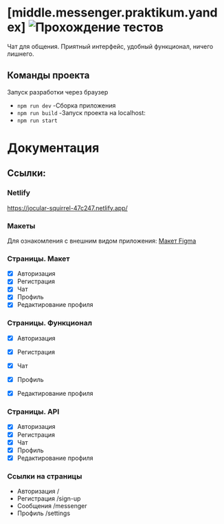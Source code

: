 # [middle.messenger.praktikum.yandex] ![Прохождение тестов](https://github.com/doroshenko29/middle.messenger.praktikum.yandex/actions/workflows/tests.yml/badge.svg?branch=sprint_2)

Чат для общения. Приятный интерфейс, удобный функционал, ничего лишнего.

## Команды проекта

Запуск разработки через браузер

- `npm run dev` -Сборка приложения
- `npm run build` -Запуск проекта на localhost:
- `npm run start`

# Документация

## Ссылки:

### Netlify

https://jocular-squirrel-47c247.netlify.app/

### Макеты

Для ознакомления с внешним видом приложения:
[Макет Figma](https://www.figma.com/file/jF5fFFzgGOxQeB4CmKWTiE/Chat_external_link?node-id=0%3A1)

### Страницы. Макет

- [x] Авторизация
- [x] Регистрация
- [x] Чат
- [x] Профиль
- [x] Редактирование профиля

### Страницы. Функционал

- [x] Авторизация
- [x] Регистрация
- [x] Чат
- [x] Профиль
- [x] Редактирование профиля


### Страницы. API

- [x] Авторизация
- [x] Регистрация
- [x] Чат
- [x] Профиль
- [x] Редактирование профиля

### Ссылки на страницы 

- Авторизация /
- Регистрация /sign-up
- Сообщения /messenger
- Профиль /settings
